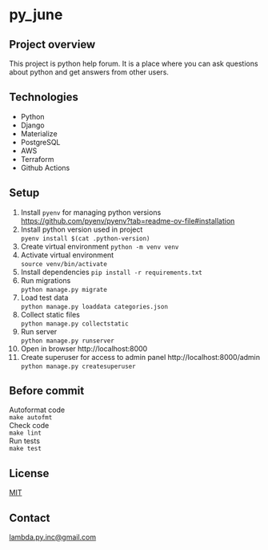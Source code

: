 # py_june

## Project overview
This project is python help forum. It is a place where you can ask questions about python and get answers 
from other users.

## Technologies
* Python
* Django
* Materialize
* PostgreSQL
* AWS
* Terraform
* Github Actions

## Setup
1. Install `pyenv` for managing python versions https://github.com/pyenv/pyenv?tab=readme-ov-file#installation
2. Install python version used in project  
    `pyenv install $(cat .python-version)`
3. Create virtual environment
    `python -m venv venv`
4. Activate virtual environment  
    `source venv/bin/activate`
5. Install dependencies
    `pip install -r requirements.txt`
6. Run migrations  
    `python manage.py migrate`
7. Load test data  
    `python manage.py loaddata categories.json`
8. Collect static files  
    `python manage.py collectstatic`
9. Run server  
    `python manage.py runserver`
10. Open in browser http://localhost:8000
11. Create superuser for access to admin panel http://localhost:8000/admin
    `python manage.py createsuperuser`

## Before commit
Autoformat code  
`make autofmt`  
Check code  
`make lint`   
Run tests  
`make test`

## License
[MIT](https://choosealicense.com/licenses/mit/)

## Contact
lambda.py.inc@gmail.com
